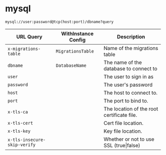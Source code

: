 # mysql

`mysql://user:password@tcp(host:port)/dbname?query`

| URL Query  | WithInstance Config | Description |
|------------|---------------------|-------------|
| `x-migrations-table` | `MigrationsTable` | Name of the migrations table |
| `dbname` | `DatabaseName` | The name of the database to connect to |
| `user` | | The user to sign in as |
| `password` | | The user's password | 
| `host` | | The host to connect to. |
| `port` | | The port to bind to. |
| `x-tls-ca` | | The location of the root certificate file. |
| `x-tls-cert` | | Cert file location. |
| `x-tls-key` | | Key file location. | 
| `x-tls-insecure-skip-verify` | | Whether or not to use SSL (true\|false) | 

